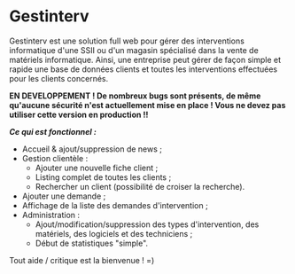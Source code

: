 Gestinterv
==========

Gestinterv est une solution full web pour gérer des interventions informatique d'une SSII ou d'un magasin spécialisé dans la vente de matériels informatique.
Ainsi, une entreprise peut gérer de façon simple et rapide une base de données clients et toutes les interventions effectuées pour les clients concernés.

**EN DEVELOPPEMENT ! De nombreux bugs sont présents, de même qu'aucune sécurité n'est actuellement mise en place ! Vous ne devez pas utiliser cette version en production !!**

***Ce qui est fonctionnel :***
- Accueil & ajout/suppression de news ;
- Gestion clientèle :
  - Ajouter une nouvelle fiche client ;
  - Listing complet de toutes les clients ;
  - Rechercher un client (possibilité de croiser la recherche).
- Ajouter une demande ;
- Affichage de la liste des demandes d'intervention ;
- Administration :
  - Ajout/modification/suppression des types d'intervention, des matériels, des logiciels et des techniciens ;
  - Début de statistiques "simple".


Tout aide / critique est la bienvenue ! =)

